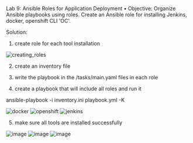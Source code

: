 Lab 9: Ansible Roles for Application Deployment
• Objective: Organize Ansible playbooks using roles. Create an Ansible role for installing Jenkins, docker, openshift CLI 'OC'.

Solution:
1. create role for each tool installation

![creating_roles](https://github.com/user-attachments/assets/73532602-9985-4171-81ad-7b97347b09dc)

2. create an inventory file

3.  write the playbook in the /tasks/main.yaml files in each role

4.  create a playbook that will include all roles and run it

ansible-playbook -i inventory.ini playbook.yml -K

![docker](https://github.com/user-attachments/assets/5cc0ed89-490e-4f02-9801-eb3aede883eb)
![openshift](https://github.com/user-attachments/assets/7e84a542-6037-4a4a-92fc-9cc8bc0112ef)
![jenkins](https://github.com/user-attachments/assets/c0ebfab7-acfa-458e-a827-c510ef193334)

5.  make sure all tools are installed successfully

![image](https://github.com/user-attachments/assets/698e6c2b-b746-4f26-bfc9-7a5ec4dffcad)
![image](https://github.com/user-attachments/assets/2043973e-37af-493e-878e-2c7461722241)
![image](https://github.com/user-attachments/assets/8763853e-6676-4bac-9344-11c64da11093)
